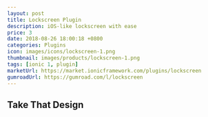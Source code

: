 ```yaml
---
layout: post
title: Lockscreen Plugin
description: iOS-like lockscreen with ease
price: 3
date: 2018-08-26 18:00:18 +0800
categories: Plugins
icon: images/icons/lockscreen-1.png
thumbnail: images/products/lockscreen-1.png
tags: [ionic 1, plugin]
marketUrl: https://market.ionicframework.com/plugins/lockscreen
gumroadUrl: https://gumroad.com/l/lockscreen
---
```


## Take That Design
